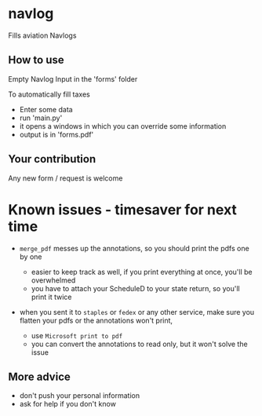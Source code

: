 # navlog

Fills aviation Navlogs

## How to use
Empty Navlog Input in the 'forms' folder

To automatically fill taxes
- Enter some data
- run 'main.py'
- it opens a windows in which you can override some information
- output is in 'forms.pdf'

## Your contribution
Any new form / request is welcome


# Known issues - timesaver for next time

- `merge_pdf` messes up the annotations, so you should print the pdfs one by one
    - easier to keep track as well, if you print everything at once, you'll be overwhelmed
    - you have to attach your ScheduleD to your state return, so you'll print it twice

- when you sent it to `staples` or `fedex` or any other service,
  make sure you flatten your pdfs or the annotations won't print,
    - use `Microsoft print to pdf`
    - you can convert the annotations to read only, but it won't solve the issue

## More advice
- don't push your personal information
- ask for help if you don't know

